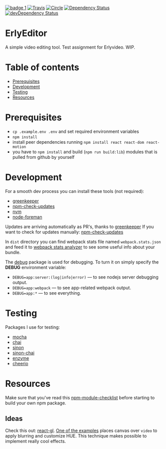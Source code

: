 [![badge 1](https://img.shields.io/badge/follows-npm%20checklist-brightgreen.svg)](CHECKLIST.md)
[![Travis](https://travis-ci.org/vyorkin-personal/erlyeditor.svg)](https://travis-ci.org/vyorkin-personal/erlyeditor)
[![Circle](https://circleci.com/gh/vyorkin-personal/erlyeditor.svg?style=svg)](https://circleci.com/gh/vyorkin-personal/erlyeditor)
[![Dependency Status](https://david-dm.org/vyorkin-personal/erlyeditor.svg)](https://david-dm.org/vyorkin-personal/erlyeditor)
[![devDependency Status](https://david-dm.org/vyorkin-personal/erlyeditor/dev-status.svg)](https://david-dm.org/vyorkin-personal/erlyeditor#info=devDependencies)

# ErlyEditor

A simple video editing tool. Test assignment for Erlyvideo. WIP.

# Table of contents

- [Prerequisites](#prerequisites)
- [Development](#development)
- [Testing](#testing)
- [Resources](#resources)

# Prerequisites

* `cp .example.env .env` and set required environment variables
* `npm install`
* install peer dependencies running `npm install react react-dom react-motion`
* you have to `npm install` and build (`npm run build:lib`) modules that is pulled from github by yourself

# Development

For a smooth dev process you can install these tools (not required):

* [greenkeeper](https://github.com/greenkeeperio/greenkeeper)
* [npm-check-updates](https://github.com/tjunnone/npm-check-updates)
* [nvm](https://github.com/creationix/nvm)
* [node-foreman](https://github.com/strongloop/node-foreman)

Updates are arriving automatically as PR's, thanks to [greenkeeper](http://greenkeeper.io/)
If you want to check for updates manually: [npm-check-updates](https://github.com/tjunnone/npm-check-updates)

In `dist` directory you can find webpack stats file named `webpack.stats.json` and
feed it to [webpack stats analyzer](http://webpack.github.io/analyse/) to see
some useful info about your bundle.

The [debug](https://www.npmjs.com/package/debug) package is used for debugging.
To turn it on simply specify the **DEBUG** environment variable:

- `DEBUG=app:server:(log|info|error)` &mdash; to see nodejs server debugging output.
- `DEBUG=app:webpack` &mdash; to see app-related webpack output.
- `DEBUG=app:*` &mdash; to see everything.

# Testing

Packages I use for testing:

* [mocha](http://mochajs.org/#getting-started)
* [chai](http://chaijs.com/api/bdd/)
* [sinon](http://sinonjs.org/)
* [sinon-chai](https://github.com/domenic/sinon-chai)
* [enzyme](https://github.com/airbnb/enzyme)
* [cheerio](https://github.com/cheeriojs/cheerio)

# Resources

Make sure that you've read this [npm-module-checklist](https://github.com/bahmutov/npm-module-checklist) before
starting to build your own npm package.

## Ideas

Check this out: [react-gl](https://github.com/ProjectSeptemberInc/gl-react).
[One of the examples](http://projectseptemberinc.github.io/gl-react-dom/Examples/VideoBlur/) places canvas over `video` to apply blurring and customize HUE.
This technique makes possible to implement really cool effects.
